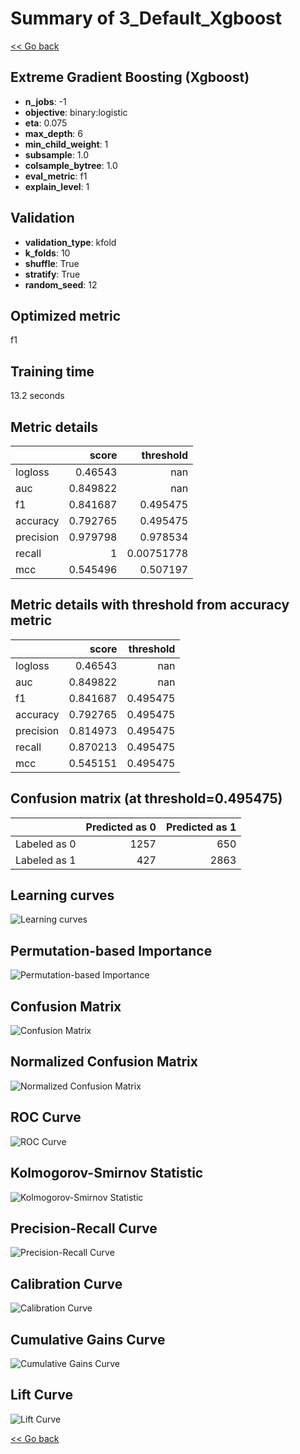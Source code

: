 # Summary of 3_Default_Xgboost

[<< Go back](../README.md)


## Extreme Gradient Boosting (Xgboost)
- **n_jobs**: -1
- **objective**: binary:logistic
- **eta**: 0.075
- **max_depth**: 6
- **min_child_weight**: 1
- **subsample**: 1.0
- **colsample_bytree**: 1.0
- **eval_metric**: f1
- **explain_level**: 1

## Validation
 - **validation_type**: kfold
 - **k_folds**: 10
 - **shuffle**: True
 - **stratify**: True
 - **random_seed**: 12

## Optimized metric
f1

## Training time

13.2 seconds

## Metric details
|           |    score |    threshold |
|:----------|---------:|-------------:|
| logloss   | 0.46543  | nan          |
| auc       | 0.849822 | nan          |
| f1        | 0.841687 |   0.495475   |
| accuracy  | 0.792765 |   0.495475   |
| precision | 0.979798 |   0.978534   |
| recall    | 1        |   0.00751778 |
| mcc       | 0.545496 |   0.507197   |


## Metric details with threshold from accuracy metric
|           |    score |   threshold |
|:----------|---------:|------------:|
| logloss   | 0.46543  |  nan        |
| auc       | 0.849822 |  nan        |
| f1        | 0.841687 |    0.495475 |
| accuracy  | 0.792765 |    0.495475 |
| precision | 0.814973 |    0.495475 |
| recall    | 0.870213 |    0.495475 |
| mcc       | 0.545151 |    0.495475 |


## Confusion matrix (at threshold=0.495475)
|              |   Predicted as 0 |   Predicted as 1 |
|:-------------|-----------------:|-----------------:|
| Labeled as 0 |             1257 |              650 |
| Labeled as 1 |              427 |             2863 |

## Learning curves
![Learning curves](learning_curves.png)

## Permutation-based Importance
![Permutation-based Importance](permutation_importance.png)
## Confusion Matrix

![Confusion Matrix](confusion_matrix.png)


## Normalized Confusion Matrix

![Normalized Confusion Matrix](confusion_matrix_normalized.png)


## ROC Curve

![ROC Curve](roc_curve.png)


## Kolmogorov-Smirnov Statistic

![Kolmogorov-Smirnov Statistic](ks_statistic.png)


## Precision-Recall Curve

![Precision-Recall Curve](precision_recall_curve.png)


## Calibration Curve

![Calibration Curve](calibration_curve_curve.png)


## Cumulative Gains Curve

![Cumulative Gains Curve](cumulative_gains_curve.png)


## Lift Curve

![Lift Curve](lift_curve.png)



[<< Go back](../README.md)
